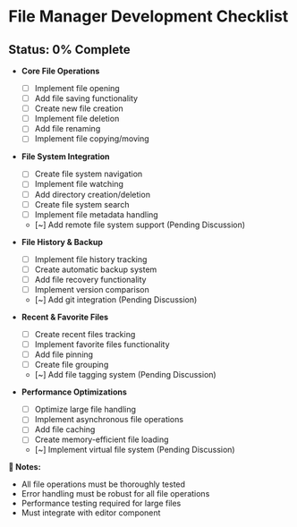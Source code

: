 # **File Manager Development Checklist**
## **Status: 0% Complete**

- **Core File Operations**
  - [ ] Implement file opening
  - [ ] Add file saving functionality
  - [ ] Create new file creation
  - [ ] Implement file deletion
  - [ ] Add file renaming
  - [ ] Implement file copying/moving

- **File System Integration**
  - [ ] Create file system navigation
  - [ ] Implement file watching
  - [ ] Add directory creation/deletion
  - [ ] Create file system search
  - [ ] Implement file metadata handling
  - [~] Add remote file system support (Pending Discussion)

- **File History & Backup**
  - [ ] Implement file history tracking
  - [ ] Create automatic backup system
  - [ ] Add file recovery functionality
  - [ ] Implement version comparison
  - [~] Add git integration (Pending Discussion)

- **Recent & Favorite Files**
  - [ ] Create recent files tracking
  - [ ] Implement favorite files functionality
  - [ ] Add file pinning
  - [ ] Create file grouping
  - [~] Add file tagging system (Pending Discussion)

- **Performance Optimizations**
  - [ ] Optimize large file handling
  - [ ] Implement asynchronous file operations
  - [ ] Add file caching
  - [ ] Create memory-efficient file loading
  - [~] Implement virtual file system (Pending Discussion)

**📝 Notes:**  
- All file operations must be thoroughly tested
- Error handling must be robust for all file operations
- Performance testing required for large files
- Must integrate with editor component
